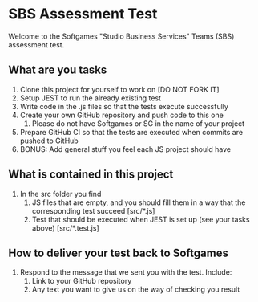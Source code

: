 # SBS Assessment Test

Welcome to the Softgames "Studio Business Services" Teams (SBS) assessment test.

## What are you tasks

1. Clone this project for yourself to work on [DO NOT FORK IT]
1. Setup JEST to run the already existing test
1. Write code in the .js files so that the tests execute successfully
1. Create your own GitHub repository and push code to this one
   1. Please do not have Softgames or SG in the name of your project
1. Prepare GitHub CI so that the tests are executed when commits are pushed to GitHub
1. BONUS: Add general stuff you feel each JS project should have

## What is contained in this project

1. In the src folder you find
    1. JS files that are empty, and you should fill them in a way that the corresponding test succeed [src/*.js]
    1. Test that should be executed when JEST is set up (see your tasks above) [src/*.test.js]
    

## How to deliver your test back to Softgames

1. Respond to the message that we sent you with the test. Include:
    1. Link to your GitHub repository
    1. Any text you want to give us on the way of checking you result
